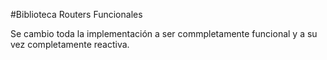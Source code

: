 #Biblioteca Routers Funcionales

Se cambio toda la implementación a ser commpletamente funcional
y a su vez completamente reactiva.